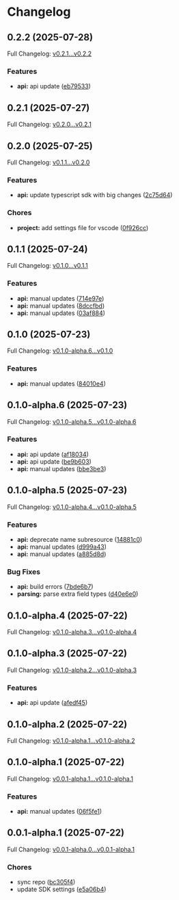 # Changelog

## 0.2.2 (2025-07-28)

Full Changelog: [v0.2.1...v0.2.2](https://github.com/scaleapi/agentex-python/compare/v0.2.1...v0.2.2)

### Features

* **api:** api update ([eb79533](https://github.com/scaleapi/agentex-python/commit/eb79533dd041b7fccccc6a75abedd0c87e9c55e5))

## 0.2.1 (2025-07-27)

Full Changelog: [v0.2.0...v0.2.1](https://github.com/scaleapi/agentex-python/compare/v0.2.0...v0.2.1)

## 0.2.0 (2025-07-25)

Full Changelog: [v0.1.1...v0.2.0](https://github.com/scaleapi/agentex-python/compare/v0.1.1...v0.2.0)

### Features

* **api:** update typescript sdk with big changes ([2c75d64](https://github.com/scaleapi/agentex-python/commit/2c75d642348df727505778c347efa568930ea4f0))


### Chores

* **project:** add settings file for vscode ([0f926cc](https://github.com/scaleapi/agentex-python/commit/0f926cce7df375de33627f8212caacf64f89b1ed))

## 0.1.1 (2025-07-24)

Full Changelog: [v0.1.0...v0.1.1](https://github.com/scaleapi/agentex-python/compare/v0.1.0...v0.1.1)

### Features

* **api:** manual updates ([714e97e](https://github.com/scaleapi/agentex-python/commit/714e97ed1813a4a91b421fb77fadaf2afac2450d))
* **api:** manual updates ([8dccfbd](https://github.com/scaleapi/agentex-python/commit/8dccfbdd9b8b887bfb99c79a9a28163215560ae4))
* **api:** manual updates ([03af884](https://github.com/scaleapi/agentex-python/commit/03af884e31a3df4d42a863c06c5ab4dfc2374374))

## 0.1.0 (2025-07-23)

Full Changelog: [v0.1.0-alpha.6...v0.1.0](https://github.com/scaleapi/agentex-python/compare/v0.1.0-alpha.6...v0.1.0)

### Features

* **api:** manual updates ([84010e4](https://github.com/scaleapi/agentex-python/commit/84010e4adecf7c779abd9a828000a3b50d9d3ac3))

## 0.1.0-alpha.6 (2025-07-23)

Full Changelog: [v0.1.0-alpha.5...v0.1.0-alpha.6](https://github.com/scaleapi/agentex-python/compare/v0.1.0-alpha.5...v0.1.0-alpha.6)

### Features

* **api:** api update ([af18034](https://github.com/scaleapi/agentex-python/commit/af18034e4173794ebf42eff688f26d64caca4e64))
* **api:** api update ([be9b603](https://github.com/scaleapi/agentex-python/commit/be9b60326817566d5c5edcbd7b7babb6db07e539))
* **api:** manual updates ([bbe3be3](https://github.com/scaleapi/agentex-python/commit/bbe3be30aa9fb8d7a677f0e9f0be4dd565563d6e))

## 0.1.0-alpha.5 (2025-07-23)

Full Changelog: [v0.1.0-alpha.4...v0.1.0-alpha.5](https://github.com/scaleapi/agentex-python/compare/v0.1.0-alpha.4...v0.1.0-alpha.5)

### Features

* **api:** deprecate name subresource ([14881c0](https://github.com/scaleapi/agentex-python/commit/14881c0ff2922e0a622975a0f5b314de99d7aabb))
* **api:** manual updates ([d999a43](https://github.com/scaleapi/agentex-python/commit/d999a438c409f04b7e36b5df2d9b080d1d1b0e4a))
* **api:** manual updates ([a885d8d](https://github.com/scaleapi/agentex-python/commit/a885d8dbabfe2cc2a556ef02e75e5502fd799c46))


### Bug Fixes

* **api:** build errors ([7bde6b7](https://github.com/scaleapi/agentex-python/commit/7bde6b727d6d16ebd6805ef843596fc3224445a6))
* **parsing:** parse extra field types ([d40e6e0](https://github.com/scaleapi/agentex-python/commit/d40e6e0d6911be0bc9bfc419e02bd7c1d5ad5be4))

## 0.1.0-alpha.4 (2025-07-22)

Full Changelog: [v0.1.0-alpha.3...v0.1.0-alpha.4](https://github.com/scaleapi/agentex-python/compare/v0.1.0-alpha.3...v0.1.0-alpha.4)

## 0.1.0-alpha.3 (2025-07-22)

Full Changelog: [v0.1.0-alpha.2...v0.1.0-alpha.3](https://github.com/scaleapi/agentex-python/compare/v0.1.0-alpha.2...v0.1.0-alpha.3)

### Features

* **api:** api update ([afedf45](https://github.com/scaleapi/agentex-python/commit/afedf4541ba6219cd04ef7af39a1d451abde75a4))

## 0.1.0-alpha.2 (2025-07-22)

Full Changelog: [v0.1.0-alpha.1...v0.1.0-alpha.2](https://github.com/scaleapi/agentex-python/compare/v0.1.0-alpha.1...v0.1.0-alpha.2)

## 0.1.0-alpha.1 (2025-07-22)

Full Changelog: [v0.0.1-alpha.1...v0.1.0-alpha.1](https://github.com/scaleapi/agentex-python/compare/v0.0.1-alpha.1...v0.1.0-alpha.1)

### Features

* **api:** manual updates ([06f5fe1](https://github.com/scaleapi/agentex-python/commit/06f5fe115ace5ec4ca8149cd0afa6207b193a04c))

## 0.0.1-alpha.1 (2025-07-22)

Full Changelog: [v0.0.1-alpha.0...v0.0.1-alpha.1](https://github.com/scaleapi/agentex-python/compare/v0.0.1-alpha.0...v0.0.1-alpha.1)

### Chores

* sync repo ([bc305f4](https://github.com/scaleapi/agentex-python/commit/bc305f43efedb5b7d7b28eaa059bce1d280c9dbb))
* update SDK settings ([e5a06b4](https://github.com/scaleapi/agentex-python/commit/e5a06b4e3d8f8ad15d55b92393d7ddd833415f86))
